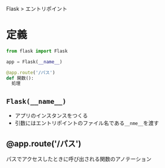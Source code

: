 Flask > エントリポイント
# 定義
```python
from flask import Flask

app = Flask(__name__)

@app.route('/パス')
def 関数():
  処理
```

## ```Flask(__name__)```
- アプリのインスタンスをつくる
- 引数にはエントリポイントのファイル名である```__nme__```を渡す

## @app.route('/パス')
パスでアクセスしたときに呼び出される関数のアノテーション
